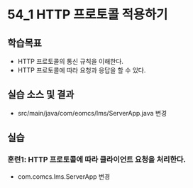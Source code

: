 # 54_1 HTTP 프로토콜 적용하기

## 학습목표

- HTTP 프로토콜의 통신 규칙을 이해한다.
- HTTP 프로토콜에 따라 요청과 응답을 할 수 있다.

## 실습 소스 및 결과

- src/main/java/com/eomcs/lms/ServerApp.java 변경

## 실습  

### 훈련1: HTTP 프로토콜에 따라 클라이언트 요청을 처리한다.

- com.comcs.lms.ServerApp 변경